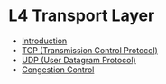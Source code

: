# L4 Transport Layer
- [Introduction](01_introduction.md)
- [TCP (Transmission Control Protocol)](02_tcp_transmission_control_protocol.md)
- [UDP (User Datagram Protocol)](03_udp_user_datagram_protocol.md)
- [Congestion Control](04_congestion_control.md)

